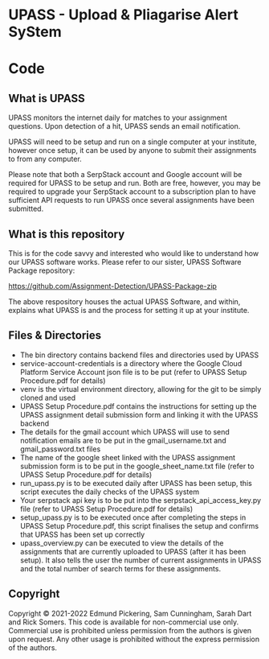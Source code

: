 # UPASS - Upload & Pliagarise Alert SyStem
# Code

## What is UPASS

UPASS monitors the internet daily for matches to your assignment questions. Upon detection of a hit, UPASS sends an email notification. 

UPASS will need to be setup and run on a single computer at your institute, however once setup, it can be used by anyone to submit their assignments to from any computer.

Please note that both a SerpStack account and Google account will be required for UPASS to be setup and run. Both are free, however, you may be required to upgrade your SerpStack account to a subscription plan to have sufficient API requests to run UPASS once several assignments have been submitted.

## What is this repository

This is for the code savvy and interested who would like to understand how our UPASS software works. Please refer to our sister, UPASS Software Package repository: 

https://github.com/Assignment-Detection/UPASS-Package-zip

The above respository houses the actual UPASS Software, and within, explains what UPASS is and the process for setting it up at your institute.


## Files & Directories

 - The bin directory contains backend files and directories used by UPASS
 - service-account-credentials is a directory where the Google Cloud Platform Service Account json file is to be put (refer to UPASS Setup Procedure.pdf for details)
 - venv is the virtual environment directory, allowing for the git to be simply cloned and used
 - UPASS Setup Procedure.pdf contains the instructions for setting up the UPASS assignment detail submission form and linking it with the UPASS backend
 - The details for the gmail account which UPASS will use to send notification emails are to be put in the gmail_username.txt and gmail_password.txt files
 - The name of the google sheet linked with the UPASS assignment submission form is to be put in the google_sheet_name.txt file (refer to UPASS Setup Procedure.pdf for details)
 - run_upass.py is to be executed daily after UPASS has been setup, this script executes the daily checks of the UPASS system
 - Your serpstack api key is to be put into the serpstack_api_access_key.py file (refer to UPASS Setup Procedure.pdf for details)
 - setup_upass.py is to be executed once after completing the steps in UPASS Setup Procedure.pdf, this script finalises the setup and confirms that UPASS has been set up correctly
 - upass_overview.py can be executed to view the details of the assignments that are currently uploaded to UPASS (after it has been setup). It also tells the user the number of current assignments in UPASS and the total number of search terms for these assignments.  


## Copyright

Copyright © 2021-2022 Edmund Pickering, Sam Cunningham, Sarah Dart and Rick Somers. This code is available for non-commercial use only. Commercial use is prohibited unless permission from the authors is given upon request. Any other usage is prohibited without the express permission of the authors. 
